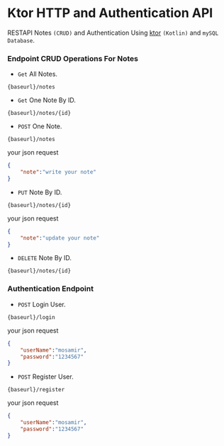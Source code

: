 # Ktor HTTP and Authentication API
RESTAPI Notes `(CRUD)` and Authentication Using [ktor](https://ktor.io/) `(Kotlin)` and `mySQL Database`.


### Endpoint CRUD Operations For Notes

- `Get` All Notes.
  
```
{baseurl}/notes
```

- `Get` One Note By ID.
  
```
{baseurl}/notes/{id}
```

- `POST` One Note.
  
```
{baseurl}/notes
```
your json request
```JSON
{
    "note":"write your note"
}
```

- `PUT` Note By ID.
  
```
{baseurl}/notes/{id}
```
your json request
```JSON
{
    "note":"update your note"
}
```

- `DELETE` Note By ID.
  
```
{baseurl}/notes/{id}
```

### Authentication Endpoint

- `POST` Login User.
  
```
{baseurl}/login
```
your json request
```JSON
{
    "userName":"mosamir",
    "password":"1234567"
}
```

- `POST` Register User.
  
```
{baseurl}/register
```
your json request
```JSON
{
    "userName":"mosamir",
    "password":"1234567"
}
```




